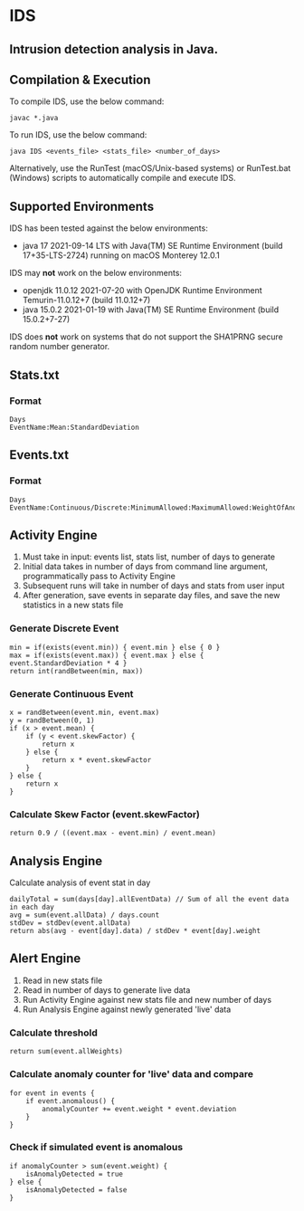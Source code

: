 # IDS
## Intrusion detection analysis in Java.

## Compilation & Execution
To compile IDS, use the below command:

    javac *.java

To run IDS, use the below command:

    java IDS <events_file> <stats_file> <number_of_days>

Alternatively, use the RunTest (macOS/Unix-based systems) or RunTest.bat (Windows) scripts to automatically compile and execute IDS.

## Supported Environments
IDS has been tested against the below environments:
* java 17 2021-09-14 LTS with Java(TM) SE Runtime Environment (build 17+35-LTS-2724) running on macOS Monterey 12.0.1

IDS may **not** work on the below environments:
* openjdk 11.0.12 2021-07-20 with OpenJDK Runtime Environment Temurin-11.0.12+7 (build 11.0.12+7)
* java 15.0.2 2021-01-19 with Java(TM) SE Runtime Environment (build 15.0.2+7-27)

IDS does **not** work on systems that do not support the SHA1PRNG secure random number generator.

## Stats.txt

### Format
    Days
    EventName:Mean:StandardDeviation

## Events.txt

### Format
    Days
    EventName:Continuous/Discrete:MinimumAllowed:MaximumAllowed:WeightOfAnomalyCount

## Activity Engine
1. Must take in input: events list, stats list, number of days to generate
2. Initial data takes in number of days from command line argument, programmatically pass to Activity Engine
3. Subsequent runs will take in number of days and stats from user input
4. After generation, save events in separate day files, and save the new statistics in a new stats file

### Generate Discrete Event

    min = if(exists(event.min)) { event.min } else { 0 }
    max = if(exists(event.max)) { event.max } else { event.StandardDeviation * 4 }
    return int(randBetween(min, max))

### Generate Continuous Event
    
    x = randBetween(event.min, event.max)
    y = randBetween(0, 1)
    if (x > event.mean) {
        if (y < event.skewFactor) {
            return x
        } else {
            return x * event.skewFactor
        }
    } else {
        return x
    }

### Calculate Skew Factor (event.skewFactor)
    
    return 0.9 / ((event.max - event.min) / event.mean)

## Analysis Engine
Calculate analysis of event stat in day

    dailyTotal = sum(days[day].allEventData) // Sum of all the event data in each day
    avg = sum(event.allData) / days.count
    stdDev = stdDev(event.allData)
    return abs(avg - event[day].data) / stdDev * event[day].weight

## Alert Engine
1. Read in new stats file
2. Read in number of days to generate live data
3. Run Activity Engine against new stats file and new number of days
4. Run Analysis Engine against newly generated 'live' data
    
### Calculate threshold
    
    return sum(event.allWeights)
    
### Calculate anomaly counter for 'live' data and compare
    
    for event in events {
        if event.anomalous() {
            anomalyCounter += event.weight * event.deviation
        }
    }

### Check if simulated event is anomalous

    if anomalyCounter > sum(event.weight) {
        isAnomalyDetected = true
    } else {
        isAnomalyDetected = false
    }
